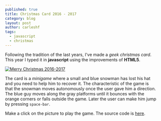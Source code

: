 ```yaml
---
published: true
title: Christmas Card 2016 - 2017
category: blog
layout: post
author: carleshf
tags:
  - javascript
  - christmas
---
```


Following the tradition of the last years, I've made a _geek christmas card_. This year I typed it in __javascript__ using the improvements of __HTML5__.

[![Merry Christmas 2016-2017]({{baseurl}}/assets/mc201617.png)](https://htmlpreview.github.io/?https://github.com/carleshf/christmasCards/blob/master/mc201617.html)

The card is a _minigame_ where a small and blue snowman has lost his hat and you need to help him to recover it. The characteristic of the game is that the snowman moves autonomously once the user gave him a direction. The blue guy moves along the gray platforms until it bounces with the orange corners or falls outside the game. Later the user can make him jump by pressing `space-bar`.

Make a click on the picture to play the game. The source code is [here](https://github.com/carleshf/christmasCards).